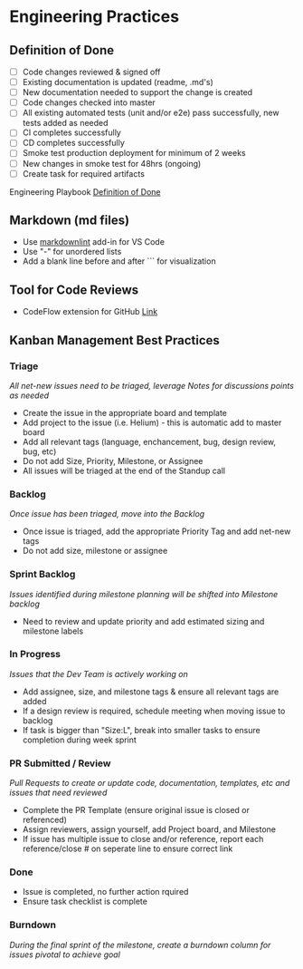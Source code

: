 # Engineering Practices

## Definition of Done

- [ ] Code changes reviewed & signed off
- [ ] Existing documentation is updated (readme, .md's)
- [ ] New documentation needed to support the change is created
- [ ] Code changes checked into master
- [ ] All existing automated tests (unit and/or e2e) pass successfully, new tests added as needed
- [ ] CI completes successfully
- [ ] CD completes successfully
- [ ] Smoke test production deployment for minimum of 2 weeks
- [ ] New changes in smoke test for 48hrs (ongoing)
- [ ] Create task for required artifacts

Engineering Playbook [Definition of Done](https://github.com/microsoft/code-with-engineering-playbook/blob/master/team-agreements/definition-of-done/readme.md)

## Markdown (md files)

- Use [markdownlint](https://marketplace.visualstudio.com/items?itemName=DavidAnson.vscode-markdownlint) add-in for VS Code
- Use "-" for unordered lists
- Add a blank line before and after ``` for visualization

## Tool for Code Reviews
- CodeFlow extension for GitHub [Link](https://www.1eswiki.com/wiki/CodeFlow_integration_with_GitHub_Pull_Requests)

## Kanban Management Best Practices

### Triage
_All net-new issues need to be triaged, leverage Notes for discussions points as needed_
- Create the issue in the appropriate board and template
- Add project to the issue (i.e. Helium) - this is automatic add to master board 
- Add all relevant tags (language, enchancement, bug, design review, bug, etc)
- Do not add Size, Priority, Milestone, or Assignee
- All issues will be triaged at the end of the Standup call

### Backlog
_Once issue has been triaged, move into the Backlog_
- Once issue is triaged, add the appropriate Priority Tag and add net-new tags
- Do not add size, milestone or assignee

### Sprint Backlog
_Issues identified during milestone planning will be shifted into Milestone backlog_
- Need to review and update priority and add estimated sizing and milestone labels

### In Progress
_Issues that the Dev Team is actively working on_
- Add assignee, size, and milestone tags & ensure all relevant tags are added
- If a design review is required, schedule meeting when moving issue to backlog
- If task is bigger than "Size:L", break into smaller tasks to ensure completion during week sprint

### PR Submitted / Review
_Pull Requests to create or update code, documentation, templates, etc and issues that need reviewed_
- Complete the PR Template (ensure original issue is closed or referenced)
- Assign reviewers, assign yourself, add Project board, and Milestone
- If issue has multiple issue to close and/or reference, report each reference/close # on seperate line to ensure correct link

### Done
- Issue is completed, no further action rquired
- Ensure task checklist is complete

### Burndown
_During the final sprint of the milestone, create a burndown column for issues pivotal to achieve goal_
